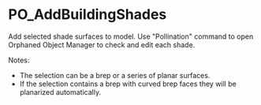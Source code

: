 # PO_AddBuildingShades

Add selected shade surfaces to model. Use &quot;Pollination&quot; command to open Orphaned Object Manager to check and edit each shade.

Notes:
- The selection can be a brep or a series of planar surfaces.
- If the selection contains a brep with curved brep faces they will be planarized automatically.

